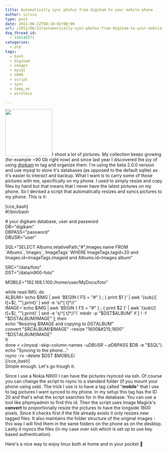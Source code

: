 ```yaml
---
title: Automatically sync photos from digikam to your mobile phone
author: silviu
type: post
date: 2011-06-22T08:10:02+00:00
url: /2011/06/22/automatically-sync-photos-from-digikam-to-your-mobile-phone/
dsq_thread_id:
  - 339149371
categories:
  - old
tags:
  - bash
  - digikam
  - images
  - mysql
  - n900
  - script
  - sync
  - temp_on
  - wireless

---
```

<img decoding="async" loading="lazy" class="alignleft size-thumbnail wp-image-1513" title="digikam_logo" src="http://blog.silviuvulcan.ro/wp-content/uploads/sites/2/2011/06/digikam_logo-150x150.png" alt="" width="150" height="150" />I shoot a lot of pictures. My collection keeps growing (for example ~90 Gb right now) and since last year I discovered the joy of using <a href="http://www.digikam.org/" target="_blank" rel="noopener">digikam</a> to tag and organize them. I'm using the beta 2.0.0 version and use mysql to store it's databases (as opposed to the default sqlite) as it's easier to interact and backup. What I want is to carry some of those pictures with me, specifically on my phone. I used to simply resize and copy files by hand but that means that I never have the latest pictures on my phone. So I devised a script that automatically resizes and syncs pictures to my phone. This is it:

[cce_bash]  
#!/bin/bash

\# your digikam database, user and password  
DB="digikam"  
DBPASS="password"  
DBUSR="user"

SQL="SELECT Albums.relativePath,"#",Images.name FROM \`Albums\`,\`Images\`,\`ImageTags\` WHERE ImageTags.tagid=20 and Images.id=ImageTags.imageid and Albums.id=Images.album"

SRC="/data/foto"  
DST="/data/n900-foto"

MOBILE="192.168.1.100:/home/user/MyDocs/foto"

while read IMG; do  
ALBUM=\`echo $IMG | awk 'BEGIN { FS = "#" } ; { print $1 }' | awk '{sub(/[ t]+$/, "");print}' | sed -e 's/^[ t]*//'\`  
IMAGE=\`echo $IMG | awk 'BEGIN { FS = "#" } ; { print $2 }' | awk '{sub(/[ t]+$/, "");print}' | sed -e 's/^[ t]*//'\`  
mkdir -p "$DST$ALBUM"  
if [ ! -f "$DST$ALBUM/$IMAGE" ]; then  
echo "Resizing $IMAGE and copying to $DST$ALBUM"  
convert "$SRC$ALBUM/$IMAGE" -resize "1600&#215;1600" "$DST$ALBUM/$IMAGE"  
fi  
done < <(mysql -skip-column-names -u$DBUSR -p$DBPASS $DB -e "$SQL")  
echo "Syncing to the phone&#8230;"  
rsync -rv -delete $DST $MOBILE/  
[/cce_bash]  
Simple enough. Let's go trough it:

Since I use a Nokia N900 I can have the pictures rsynced via ssh. Of course you can change the script to rsync to a standard folder (if you mount your phone using usb). The trick I use is to have a tag called "**mobile**" that I use to tag pictures I want synced to my phone. In my setup this tag has the ID 20 and that's what the script searches for in the database. You can use a tool like phpmyadmin to find this id. Then the script uses Image Magick's **convert** to proportionally resize the pictures to have the longside 1600 pixels. Since it checks first if the file already exists it only resizes new tagged files. It also maintains the folder structure of the original images - this way I will find them in the same folders on the phone as on the desktop. Lastly it rsyncs the files (in my case over ssh which is set up to use key based authentication).

Here's a nice way to enjoy linux both at home and in your pocket 🙂